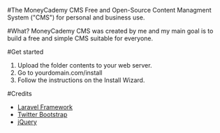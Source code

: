 #The MoneyCademy CMS
Free and Open-Source Content Managment System ("CMS") for personal and business use.

#What?
MoneyCademy CMS was created by me and my main goal is to build a free and simple CMS suitable for everyone.

#Get started
1. Upload the folder contents to your web server.
2. Go to yourdomain.com/install
3. Follow the instructions on the Install Wizard.

#Credits
* [Laravel Framework](http://www.laravel.com "Laravel Framework")
* [Twitter Bootstrap](http://getbootstrap.com "Twitter Bootstrap")
* [jQuery](https://jquery.com "jQuery")
